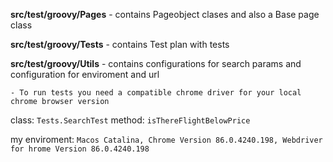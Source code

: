 **src/test/groovy/Pages** - contains Pageobject clases and also a Base page class

**src/test/groovy/Tests** - contains Test plan with tests

**src/test/groovy/Utils** - contains configurations for search params and configuration for enviroment and url

`- To run tests you need a compatible chrome driver for your local chrome browser version`

class: `Tests.SearchTest` method: `isThereFlightBelowPrice`

my enviroment: `Macos Catalina, Chrome Version 86.0.4240.198, Webdriver for hrome Version 86.0.4240.198`